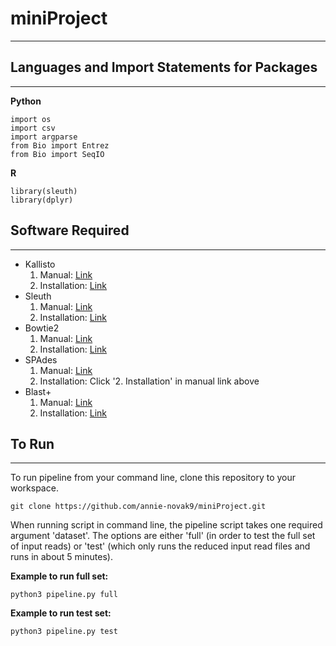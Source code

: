 # miniProject
---
## Languages and Import Statements for Packages
---
**Python**
```
import os
import csv
import argparse
from Bio import Entrez
from Bio import SeqIO
```
**R**
```
library(sleuth)
library(dplyr)
```

## Software Required ##
---
- Kallisto
    1. Manual:  [Link](https://pachterlab.github.io/kallisto/manual)
    2. Installation:  [Link](https://pachterlab.github.io/kallisto/download)
- Sleuth
    1. Manual:  [Link](https://pachterlab.github.io/sleuth/manual)
    2. Installation:  [Link](https://pachterlab.github.io/sleuth/download)
- Bowtie2
    1. Manual:  [Link](http://bowtie-bio.sourceforge.net/bowtie2/manual.shtml)
    2. Installation:  [Link](https://sites.google.com/site/wiki4metagenomics/tools/bowtie2/install)
- SPAdes
    1. Manual:  [Link](https://cab.spbu.ru/files/release3.13.0/manual.html)
    2. Installation:  Click '2. Installation' in manual link above
- Blast+
    1. Manual:  [Link](https://www.ncbi.nlm.nih.gov/books/NBK279691/)
    2. Installation:  [Link](https://www.ncbi.nlm.nih.gov/books/NBK279671/)
 
 ## To Run ##
 ---
To run pipeline from your command line, clone this repository to your workspace.
```
git clone https://github.com/annie-novak9/miniProject.git
```

When running script in command line, the pipeline script takes one required argument 'dataset'. The options are either 'full' (in order to test the full set of input reads) or 'test' (which only runs the reduced input read files and runs in about 5 minutes).

**Example to run full set:**
```
python3 pipeline.py full
```

**Example to run test set:**
```
python3 pipeline.py test
```
